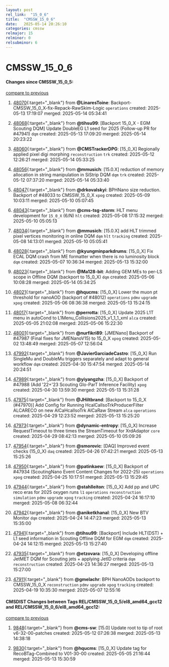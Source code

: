 ```yaml
---
layout: post
rel_link:  "15_0_6"
title:  "CMSSW_15_0_6"
date:   2025-05-14 20:26:10
categories: cmssw
relmajor: 15
relminor: 0
relsubminor: 6
---
```


# CMSSW_15_0_6
#### Changes since CMSSW_15_0_5:
[compare to previous](https://github.com/cms-sw/cmssw/compare/CMSSW_15_0_5...CMSSW_15_0_6)



1. [48070](http://github.com/cms-sw/cmssw/pull/48070){:target="_blank"}  from **@LinaresToine**: Backport-CMSSW_15_0_X-fix-Repack-RawSkim-Logic `operations` created: 2025-05-13 17:19:07 merged: 2025-05-14 05:34:41

2. [48068](http://github.com/cms-sw/cmssw/pull/48068){:target="_blank"}  from **@tihsu99**: [Backport 15_0_X - EGM Scouting DQM] Update DoubleEG L1 seed for 2025 (Follow-up PR for #47941) `dqm` created: 2025-05-13 17:09:20 merged: 2025-05-14 20:23:22

3. [48060](http://github.com/cms-sw/cmssw/pull/48060){:target="_blank"}  from **@CMSTrackerDPG**: [15_0_X] Regionally applied pixel digi morphing `reconstruction` `trk` created: 2025-05-12 12:26:21 merged: 2025-05-14 05:33:25

4. [48056](http://github.com/cms-sw/cmssw/pull/48056){:target="_blank"}  from **@mmusich**: [15.0.X] reduction of memory allocation in string manipulation in SiStrip DQM `dqm` `trk` created: 2025-05-12 07:37:20 merged: 2025-05-14 05:33:40

5. [48047](http://github.com/cms-sw/cmssw/pull/48047){:target="_blank"}  from **@drkovalskyi**: BPHNano size reduction. Backport of #48033 to CMSSW_15_0_X `xpog` created: 2025-05-09 10:03:11 merged: 2025-05-10 05:07:45

6. [48043](http://github.com/cms-sw/cmssw/pull/48043){:target="_blank"}  from **@cms-tsg-storm**: HLT menu development for `15_0_X` (6/N)   `hlt` created: 2025-05-08 17:15:32 merged: 2025-05-10 05:05:13

7. [48034](http://github.com/cms-sw/cmssw/pull/48034){:target="_blank"}  from **@mmusich**: [15.0.X] add HLT trimmed pixel vertices monitoring in online DQM `dqm` `hlt` `tracking` created: 2025-05-08 14:13:01 merged: 2025-05-10 05:05:41

8. [48028](http://github.com/cms-sw/cmssw/pull/48028){:target="_blank"}  from **@kyungminparkdrums**: [15_0_X] Fix ECAL DQM crash from ME formatter when there is no luminosity block `dqm` created: 2025-05-07 10:36:34 merged: 2025-05-13 15:32:00

9. [48023](http://github.com/cms-sw/cmssw/pull/48023){:target="_blank"}  from **@Ma128-bit**: Adding GEM MEs to per-LS scope in Offline DQM (backport to 15_0_X) `dqm` created: 2025-05-06 10:08:28 merged: 2025-05-14 05:34:25

10. [48021](http://github.com/cms-sw/cmssw/pull/48021){:target="_blank"}  from **@hqucms**: [15_0_X] Lower the muon pt threshold for nanoAOD (backport of #48012) `operations` `pdmv` `upgrade` `xpog` created: 2025-05-06 08:36:38 merged: 2025-05-13 15:24:15

11. [48017](http://github.com/cms-sw/cmssw/pull/48017){:target="_blank"}  from **@perrotta**: [15_0_X] Update 2025 L1T menu in autoCond to L1Menu_Collisions2025_v1_1_1_xml `alca` created: 2025-05-05 21:02:08 merged: 2025-05-06 15:22:30

12. [48001](http://github.com/cms-sw/cmssw/pull/48001){:target="_blank"}  from **@nurfikri89**: [JMENano] Backport of #47987 (Final fixes for JMENanoV15) to 15_0_X `xpog` created: 2025-05-02 13:48:49 merged: 2025-05-07 12:56:04

13. [47992](http://github.com/cms-sw/cmssw/pull/47992){:target="_blank"}  from **@JavierGarciadeCastro**: [15_0_X] Run SingleMu and DoubleMu triggers separately and adapt to general workflow  `dqm` created: 2025-04-30 15:47:54 merged: 2025-05-14 20:24:51

14. [47989](http://github.com/cms-sw/cmssw/pull/47989){:target="_blank"}  from **@yiyangzha**: [15_0_X] Backport of #47988 (Add '22+'23 Scouting Glo-ParT Inference Facility) `xpog` created: 2025-04-30 13:59:30 merged: 2025-05-13 15:31:28

15. [47975](http://github.com/cms-sw/cmssw/pull/47975){:target="_blank"}  from **@JHiltbrand**: [Backport to 15_0_X (#47970)] Add Config for Running HcalCalIsoTrkProducerFilter ALCARECO on new AlCaHcalIsoTrk AlCaRaw Stream `alca` `operations` created: 2025-04-29 12:23:52 merged: 2025-05-13 15:25:20

16. [47973](http://github.com/cms-sw/cmssw/pull/47973){:target="_blank"}  from **@dynamic-entropy**: [15_0_X] Increase RequestTimeout to three times the StreamTimeout for XrdAdaptor `core` created: 2025-04-29 08:42:13 merged: 2025-05-10 05:09:26

17. [47954](http://github.com/cms-sw/cmssw/pull/47954){:target="_blank"}  from **@smorovic**: [DAQ] Improved event checks (15_0_X) `daq` created: 2025-04-26 07:42:21 merged: 2025-05-13 15:25:26

18. [47950](http://github.com/cms-sw/cmssw/pull/47950){:target="_blank"}  from **@patinkaew**: [15_0_X] Backport of #47934 (ScoutingNano Event Content Changes for 2022-25) `operations` `xpog` created: 2025-04-25 10:17:51 merged: 2025-05-13 15:29:45

19. [47944](http://github.com/cms-sw/cmssw/pull/47944){:target="_blank"}  from **@stahlleiton**: [15_0_X] Add pp and UPC reco eras for 2025 oxygen runs `l1` `operations` `reconstruction` `simulation` `pdmv` `upgrade` `xpog` `tracking` created: 2025-04-24 16:17:10 merged: 2025-05-08 06:32:44

20. [47942](http://github.com/cms-sw/cmssw/pull/47942){:target="_blank"}  from **@aniketkhanal**: [15_0_X] New BTV Monitor `dqm` created: 2025-04-24 14:47:23 merged: 2025-05-13 15:35:00

21. [47941](http://github.com/cms-sw/cmssw/pull/47941){:target="_blank"}  from **@tihsu99**: [Backport] Include HLT(DST) + L1 seed information in Scouting Offline DQM for EGM `dqm` created: 2025-04-24 14:12:15 merged: 2025-05-13 15:27:40

22. [47935](http://github.com/cms-sw/cmssw/pull/47935){:target="_blank"}  from **@etzovara**: [15_0_X] Developing offline JetMET DQM for Scouting jets + applying JetID criteria  `dqm` `reconstruction` created: 2025-04-23 14:36:27 merged: 2025-05-13 15:27:00

23. [47911](http://github.com/cms-sw/cmssw/pull/47911){:target="_blank"}  from **@gmelachr**: BPH NanoAODs backport to CMSSW_15_0_X `reconstruction` `pdmv` `upgrade` `xpog` `tracking` created: 2025-04-19 10:35:30 merged: 2025-05-07 12:55:16

#### CMSDIST Changes between Tags REL/CMSSW_15_0_5/el8_amd64_gcc12 and REL/CMSSW_15_0_6/el8_amd64_gcc12:
[compare to previous](https://github.com/cms-sw/cmsdist/compare/REL/CMSSW_15_0_5/el8_amd64_gcc12...REL/CMSSW_15_0_6/el8_amd64_gcc12)



1. [9848](http://github.com/cms-sw/cmsdist/pull/9848){:target="_blank"}  from **@cms-sw**: [15.0] Update root to tip of root v6-32-00-patches created: 2025-05-12 07:26:38 merged: 2025-05-13 14:38:18

2. [9830](http://github.com/cms-sw/cmsdist/pull/9830){:target="_blank"}  from **@hqucms**: [15_0_X] Update tag for RecoBTag-Combined to V01-30-00 created: 2025-05-05 21:16:44 merged: 2025-05-13 15:30:59
